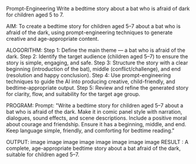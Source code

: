 Prompt-Engineering
Write a bedtime story about a bat who is afraid of dark for children aged 5 to 7.

AIM:
To create a bedtime story for children aged 5–7 about a bat who is afraid of the dark, using prompt-engineering techniques to generate creative and age-appropriate content.

ALOGORITHM:
Step 1: Define the main theme — a bat who is afraid of the dark. Step 2: Identify the target audience (children aged 5–7) to ensure the story is simple, engaging, and safe. Step 3: Structure the story with a clear beginning (introduction of the bat), middle (conflict/challenge), and end (resolution and happy conclusion). Step 4: Use prompt-engineering techniques to guide the AI into producing creative, child-friendly, and bedtime-appropriate output. Step 5: Review and refine the generated story for clarity, flow, and suitability for the target age group.

PROGRAM:
Prompt: "Write a bedtime story for children aged 5–7 about a bat who is afraid of the dark. Make it in comic panel style with narration, dialogues, sound effects, and scene descriptions. Include a positive moral about courage and friendship. Ensure it has a beginning, middle, and end. Keep language simple, friendly, and comforting for bedtime reading."

OUTPUT:
image image image image image image image image
RESULT :
A complete, age-appropriate bedtime story about a bat afraid of the dark, suitable for children aged 5–7.
